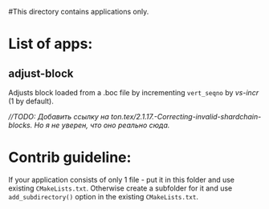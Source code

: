 #This directory contains applications only.

# List of apps:

## adjust-block
Adjusts block loaded from a .boc file by incrementing `vert_seqno` by _vs-incr_ (1 by default).

_//TODO: Добавить ссылку на ton.tex/2.1.17.-Correcting-invalid-shardchain-blocks. Но я не уверен, что оно реально сюда._



# Contrib guideline:
If your application consists of only 1 file - put it  in this folder and use existing `CMakeLists.txt`.
Otherwise create a subfolder for it and use `add_subdirectory()` option in the existing `CMakeLists.txt`.
